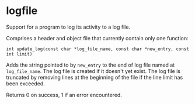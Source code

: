 # logfile
Support for a program to log its activity to a log file.

Comprises a header and object file that currently contain only one function:

`int update_log(const char *log_file_name, const char *new_entry, const int limit)`
    
Adds the string pointed to by `new_entry` to the end of log file named at `log_file_name`. The log file is created if it doesn't yet exist. The log file is truncated by removing lines at the beginning of the file if the line limit has been exceeded.

Returns 0 on success, 1 if an error encountered.
